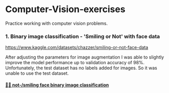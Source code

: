 # Computer-Vision-exercises
Practice working with computer vision problems.

### 1. Binary image classification - 'Smiling or Not' with face data 
https://www.kaggle.com/datasets/chazzer/smiling-or-not-face-data

After adjusting the parameters for image augmentation I was able to slightly improve the model performance up to validation accuracy of 98%. 
Unfortunately, the test dataset has no labels added for images. So it was unable to use the test dataset. 

#### [🙂🙁 not-/smiling face binary image classification ](https://github.com/risa1796/Computer-Vision-exercises/blob/main/Smile_or_Not-2.ipynb)

